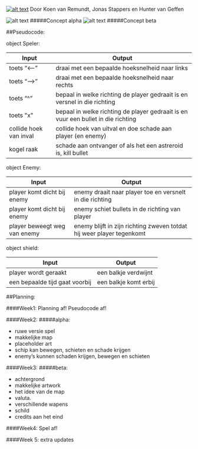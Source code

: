 [![alt text](http://i.imgur.com/Y6x2Sks.png "NGC-7331")](http://smauwie.github.io/NLT-spel)
Door Koen van Remundt, Jonas Stappers en Hunter van Geffen

![alt text](http://i.imgur.com/qOjqXot.png "Alpha")
#####Concept alpha
![alt text](http://i.imgur.com/4dqY0pG.png "Beta")
#####Concept beta

##Pseudocode:

object Speler:

Input | Output
--- | ---
toets “<--” | draai met een bepaalde hoeksnelheid naar links
toets “-->” | draai met een bepaalde hoeksnelheid naar rechts
toets “^” | bepaal in welke richting de player gedraait is en versnel in die richting
toets "x" | bepaal in welke richting de player gedraait is en vuur een bullet in die richting
collide hoek van inval | collide hoek van uitval en doe schade aan player (en enemy)
kogel raak | schade aan ontvanger of als het een astreroid is, kill bullet

object Enemy:

Input | Output
--- | ---
player komt dicht bij enemy | enemy draait naar player toe en versnelt in die richting
player komt dicht bij enemy | enemy schiet bullets in de richting van player
player beweegt weg van enemy | enemy blijft in zijn richting zweven totdat hij weer player tegenkomt

object shield:

Input | Output
--- | ---
player wordt geraakt | een balkje verdwijnt
een bepaalde tijd gaat voorbij | een balkje komt erbij

##Planning:

####Week1:
Planning af!
Pseudocode af!

####Week2:
#####alpha:
- ruwe versie spel
- makkelijke map 
- placeholder art
- schip kan bewegen, schieten en schade krijgen 
- enemy’s kunnen schaden krijgen, bewegen en schieten

	
####Week3:
#####beta:
- achtergrond
- makkelijke artwork
- het idee van de map
- valuta.
- verschillende wapens
- schild
- credits aan het eind

####Week4:
Spel af!

####Week 5:
extra updates
